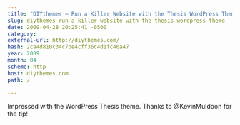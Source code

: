 ```yaml
---
title: "DIYthemes — Run a Killer Website with the Thesis WordPress Theme"
slug: diythemes-run-a-killer-website-with-the-thesis-wordpress-theme
date: 2009-04-28 20:25:41 -0500
category: 
external-url: http://diythemes.com/
hash: 2ca4d810c34c7be4cff36c4d1fc40a47
year: 2009
month: 04
scheme: http
host: diythemes.com
path: /

---
```


Impressed with the WordPress Thesis theme.  Thanks to @KevinMuldoon for the tip!
